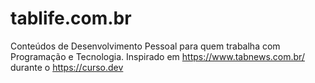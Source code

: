 # tablife.com.br
Conteúdos de Desenvolvimento Pessoal para quem trabalha com Programação e Tecnologia. Inspirado em https://www.tabnews.com.br/ durante o https://curso.dev
